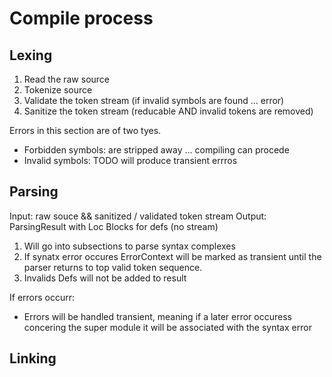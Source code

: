 # Compile process

## Lexing

1. Read the raw source
2. Tokenize source
3. Validate the token stream (if invalid symbols are found ... error)
4. Sanitize the token stream (reducable AND invalid tokens are removed)

Errors in this section are of two tyes.

-   Forbidden symbols: are stripped away ... compiling can procede
-   Invalid symbols: TODO will produce transient errros

## Parsing

Input: raw souce && sanitized / validated token stream
Output: ParsingResult with Loc Blocks for defs (no stream)

1. Will go into subsections to parse syntax complexes
2. If synatx error occures ErrorContext will be marked as transient until the
   parser returns to top valid token sequence.
3. Invalids Defs will not be added to result

If errors occurr:

-   Errors will be handled transient, meaning if a later error occuress concering
    the super module it will be associated with the syntax error

## Linking
